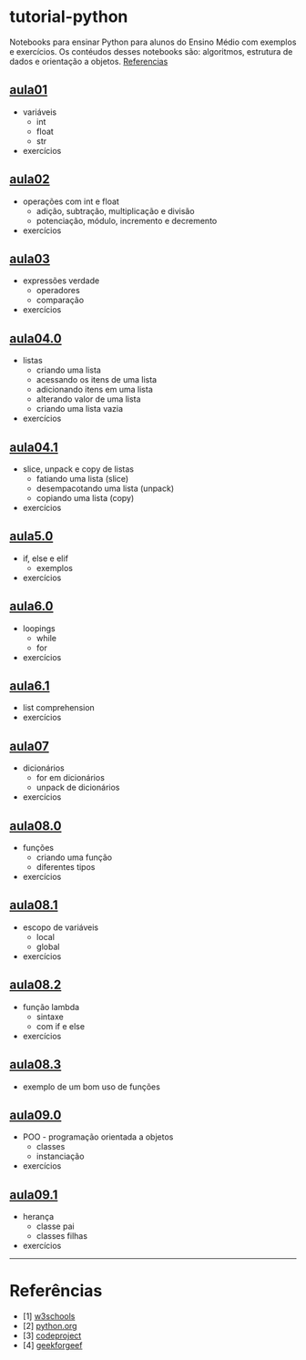 # tutorial-python
Notebooks para ensinar Python para alunos do Ensino Médio com exemplos e exercícios.
Os contéudos desses notebooks são: algoritmos, estrutura de dados e orientação a objetos. [Referencias](https://github.com/vtr57/tutorial-python#refer%C3%AAncias)

## [aula01](https://github.com/vtr57/tutorial-python/blob/main/aula01.ipynb)
* variáveis
  * int
  * float
  * str
* exercícios

## [aula02](https://github.com/vtr57/tutorial-python/blob/main/aula02.ipynb)
* operações com int e float
  * adição, subtração, multiplicação e divisão
  * potenciação, módulo, incremento e decremento
* exercícios

## [aula03](https://github.com/vtr57/tutorial-python/blob/main/aula03.ipynb)
* expressões verdade
  * operadores
  * comparação
* exercícios

## [aula04.0](https://github.com/vtr57/tutorial-python/blob/main/aula04.0.ipynb)
* listas
  * criando uma lista
  * acessando os itens de uma lista
  * adicionando itens em uma lista
  * alterando valor de uma lista
  * criando uma lista vazia
* exercícios

## [aula04.1](https://github.com/vtr57/tutorial-python/blob/main/aula04.1.ipynb)
* slice, unpack e copy de listas
  * fatiando uma lista (slice)
  * desempacotando uma lista (unpack)
  * copiando uma lista (copy)
* exercícios

## [aula5.0](https://github.com/vtr57/tutorial-python/blob/main/aula05.0.ipynb)
* if, else e elif
  * exemplos
* exercícios

## [aula6.0](https://github.com/vtr57/tutorial-python/blob/main/aula06.0.ipynb)
* loopings
  * while
  * for
* exercícios

## [aula6.1](https://github.com/vtr57/tutorial-python/blob/main/aula06.1.ipynb)
* list comprehension
* exercícios

## [aula07](https://github.com/vtr57/tutorial-python/blob/main/aula07.ipynb)
* dicionários
  * for em dicionários
  * unpack de dicionários
* exercícios

## [aula08.0](https://github.com/vtr57/tutorial-python/blob/main/aula08.0ipynb)
* funções
  * criando uma função
  * diferentes tipos
* exercícios

## [aula08.1](https://github.com/vtr57/tutorial-python/blob/main/aula08.1ipynb)
* escopo de variáveis
  * local
  * global
* exercícios

## [aula08.2](https://github.com/vtr57/tutorial-python/blob/main/aula08.2.ipynb)
* função lambda
  * sintaxe
  * com if e else
* exercícios

## [aula08.3](https://github.com/vtr57/tutorial-python/blob/main/aula08.3.ipynb)
* exemplo de um bom uso de funções

## [aula09.0](https://github.com/vtr57/tutorial-python/blob/main/aula09.0.ipynb)
* POO - programação orientada a objetos
  * classes
  * instanciação
* exercícios

## [aula09.1](https://github.com/vtr57/tutorial-python/blob/main/aula09.1.ipynb)
* herança
  * classe pai
  * classes filhas
* exercícios

----------------------------------------------------------------------------------

# Referências
* [1] [w3schools](https://www.w3schools.com/python/default.asp)
* [2] [python.org](https://docs.python.org/pt-br/3/index.html)
* [3] [codeproject](https://reference.codeproject.com/python3)
* [4] [geekforgeef](https://www.geeksforgeeks.org/python-programming-language/?ref=shm_outind)